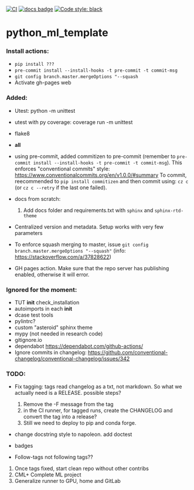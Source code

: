 [![CI](https://github.com/andres-fr/python_ml_template/workflows/CI/badge.svg)](https://github.com/andres-fr/python_ml_template/actions?query=workflow%3ACI)
[![docs badge](https://img.shields.io/badge/docs-latest-blue)](https://andres-fr.github.io/python_ml_template/)
[![Code style: black](https://img.shields.io/badge/code%20style-black-000000.svg)](https://github.com/psf/black)


# python_ml_template

### Install actions:

* `pip install ???`
* `pre-commit install --install-hooks -t pre-commit -t commit-msg`
* `git config branch.master.mergeOptions "--squash`
* Activate gh-pages web

### Added:

* Utest: python -m unittest
* utest with py coverage: coverage run -m unittest
* flake8
* __all__
* using pre-commit, added commitizen to pre-commit (remember to `pre-commit install --install-hooks -t pre-commit -t commit-msg`). This enforces "conventional commits" style: https://www.conventionalcommits.org/en/v1.0.0/#summary To commit, reecommended to `pip install commitizen` and then commit using: `cz c` (or `cz c --retry` if the last one failed).

* docs from scratch:
  1. Add docs folder and requirements.txt with `sphinx` and `sphinx-rtd-theme`
* Centralized version and metadata. Setup works with very few parameters

* To enforce squash merging to master, issue `git config branch.master.mergeOptions "--squash"` (info: https://stackoverflow.com/a/37828622)

* GH pages action. Make sure that the repo server has publishing enabled, otherwise it will error.


### Ignored for the moment:
* TUT __init__ check_installation
* autoimports in each __init__
* dcase test tools
* pylintrc?
* custom "asteroid" sphinx theme
* mypy (not needed in research code)
* gitignore.io
* dependabot https://dependabot.com/github-actions/
* Ignore commits in changelog: https://github.com/conventional-changelog/conventional-changelog/issues/342

### TODO:


* Fix tagging: tags read changelog as a txt, not markdown. So what we actually need is a RELEASE. possible steps?
  1. Remove the -F message from the tag
  2. in the CI runner, for tagged runs, create the CHANGELOG and convert the tag into a release?
  3. Still we need to deploy to pip and conda forge.

* change docstring style to napoleon. add doctest
* badges
* Follow-tags not following tags??

1. Once tags fixed, start clean repo without other contribs
2. CML+ Complete ML project
3. Generalize runner to GPU, home and GitLab

